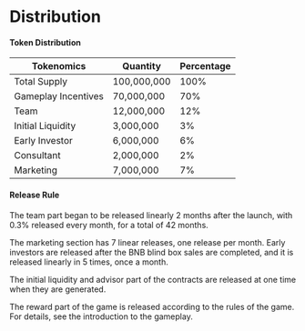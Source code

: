 # Distribution

#### Token Distribution

| Tokenomics          | Quantity    | Percentage |
| ------------------- | ----------- | ---------- |
| Total Supply        | 100,000,000 | 100%       |
| Gameplay Incentives | 70,000,000  | 70%        |
| Team                | 12,000,000  | 12%        |
| Initial Liquidity   | 3,000,000   | 3%         |
| Early Investor      | 6,000,000   | 6%         |
| Consultant          | 2,000,000   | 2%         |
| Marketing           | 7,000,000   | 7%         |

#### Release Rule

The team part began to be released linearly 2 months after the launch, with 0.3% released every month, for a total of 42 months.&#x20;

The marketing section has 7 linear releases, one release per month. Early investors are released after the BNB blind box sales are completed, and it is released linearly in 5 times, once a month.&#x20;

The initial liquidity and advisor part of the contracts are released at one time when they are generated.

&#x20;The reward part of the game is released according to the rules of the game. For details, see the introduction to the gameplay.
